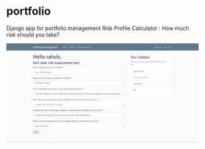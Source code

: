 # portfolio
Django app for portfolio management
Risk Profile Calculator : How much risk should you take?

![alt text](https://github.com/rahulsolankib/portfolio/blob/master/riskimage.png?raw=true)


